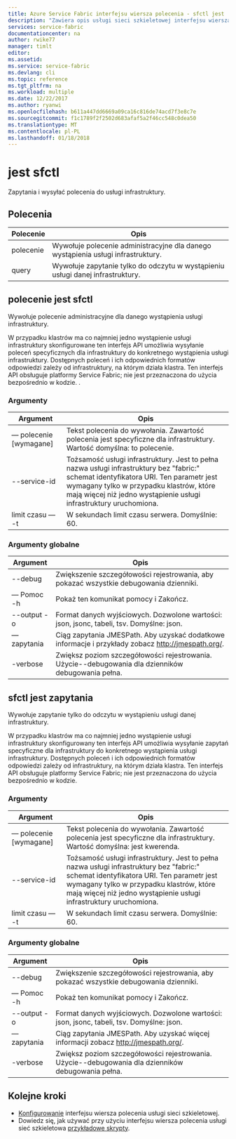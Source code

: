 ```yaml
---
title: Azure Service Fabric interfejsu wiersza polecenia - sfctl jest | Dokumentacja firmy Microsoft
description: "Zawiera opis usługi sieci szkieletowej interfejsu wiersza polecenia sfctl jest poleceń."
services: service-fabric
documentationcenter: na
author: rwike77
manager: timlt
editor: 
ms.assetid: 
ms.service: service-fabric
ms.devlang: cli
ms.topic: reference
ms.tgt_pltfrm: na
ms.workload: multiple
ms.date: 12/22/2017
ms.author: ryanwi
ms.openlocfilehash: b611a447dd6669a09ca16c816de74acd7f3e8c7e
ms.sourcegitcommit: f1c1789f2f2502d683afaf5a2f46cc548c0dea50
ms.translationtype: MT
ms.contentlocale: pl-PL
ms.lasthandoff: 01/18/2018
---
```

# <a name="sfctl-is"></a>jest sfctl
Zapytania i wysyłać polecenia do usługi infrastruktury.

## <a name="commands"></a>Polecenia

|Polecenie|Opis|
| --- | --- |
|    polecenie| Wywołuje polecenie administracyjne dla danego wystąpienia usługi infrastruktury.|
|    query  | Wywołuje zapytanie tylko do odczytu w wystąpieniu usługi danej infrastruktury.|


## <a name="sfctl-is-command"></a>polecenie jest sfctl
Wywołuje polecenie administracyjne dla danego wystąpienia usługi infrastruktury.

W przypadku klastrów ma co najmniej jedno wystąpienie usługi infrastruktury skonfigurowane ten interfejs API umożliwia wysyłanie poleceń specyficznych dla infrastruktury do konkretnego wystąpienia usługi infrastruktury. Dostępnych poleceń i ich odpowiednich formatów odpowiedzi zależy od infrastruktury, na którym działa klastra. Ten interfejs API obsługuje platformy Service Fabric; nie jest przeznaczona do użycia bezpośrednio w kodzie. .

### <a name="arguments"></a>Argumenty

|Argument|Opis|
| --- | --- |
| — polecenie [wymagane]| Tekst polecenia do wywołania. Zawartość polecenia jest specyficzne dla infrastruktury.  Wartość domyślna: to polecenie.|
| --service-id     | Tożsamość usługi infrastruktury. Jest to pełna nazwa usługi infrastruktury bez "fabric:" schemat identyfikatora URI. Ten parametr jest wymagany tylko w przypadku klastrów, które mają więcej niż jedno wystąpienie usługi infrastruktury uruchomiona.|
| limit czasu — -t     | W sekundach limit czasu serwera.  Domyślnie: 60.|

### <a name="global-arguments"></a>Argumenty globalne

|Argument|Opis|
| --- | --- |
| --debug          | Zwiększenie szczegółowości rejestrowania, aby pokazać wszystkie debugowania dzienniki.|
| — Pomoc -h        | Pokaż ten komunikat pomocy i Zakończ.|
| --output -o      | Format danych wyjściowych.  Dozwolone wartości: json, jsonc, tabeli, tsv.  Domyślne: json.|
| — zapytania          | Ciąg zapytania JMESPath. Aby uzyskać dodatkowe informacje i przykłady zobacz http://jmespath.org/.|
| -verbose        | Zwiększ poziom szczegółowości rejestrowania. Użycie--debugowania dla dzienników debugowania pełna.|

## <a name="sfctl-is-query"></a>sfctl jest zapytania
Wywołuje zapytanie tylko do odczytu w wystąpieniu usługi danej infrastruktury.

W przypadku klastrów ma co najmniej jedno wystąpienie usługi infrastruktury skonfigurowany ten interfejs API umożliwia wysyłanie zapytań specyficzne dla infrastruktury do konkretnego wystąpienia usługi infrastruktury. Dostępnych poleceń i ich odpowiednich formatów odpowiedzi zależy od infrastruktury, na którym działa klastra. Ten interfejs API obsługuje platformy Service Fabric; nie jest przeznaczona do użycia bezpośrednio w kodzie.

### <a name="arguments"></a>Argumenty

|Argument|Opis|
| --- | --- |
| — polecenie [wymagane]| Tekst polecenia do wywołania. Zawartość polecenia jest specyficzne dla infrastruktury.  Wartość domyślna: jest kwerenda.|
| --service-id     | Tożsamość usługi infrastruktury. Jest to pełna nazwa usługi infrastruktury bez "fabric:" schemat identyfikatora URI. Ten parametr jest wymagany tylko w przypadku klastrów, które mają więcej niż jedno wystąpienie usługi infrastruktury uruchomiona.|
| limit czasu — -t     | W sekundach limit czasu serwera.  Domyślnie: 60.|

### <a name="global-arguments"></a>Argumenty globalne

|Argument|Opis|
| --- | --- |
| --debug          | Zwiększenie szczegółowości rejestrowania, aby pokazać wszystkie debugowania dzienniki.|
| — Pomoc -h        | Pokaż ten komunikat pomocy i Zakończ.|
| --output -o      | Format danych wyjściowych.  Dozwolone wartości: json, jsonc, tabeli, tsv.  Domyślne: json.|
| — zapytania          | Ciąg zapytania JMESPath. Aby uzyskać więcej informacji zobacz http://jmespath.org/.|
| -verbose        | Zwiększ poziom szczegółowości rejestrowania. Użycie--debugowania dla dzienników debugowania pełna.|

## <a name="next-steps"></a>Kolejne kroki
- [Konfigurowanie](service-fabric-cli.md) interfejsu wiersza polecenia usługi sieci szkieletowej.
- Dowiedz się, jak używać przy użyciu interfejsu wiersza polecenia usługi sieć szkieletowa [przykładowe skrypty](/azure/service-fabric/scripts/sfctl-upgrade-application).
